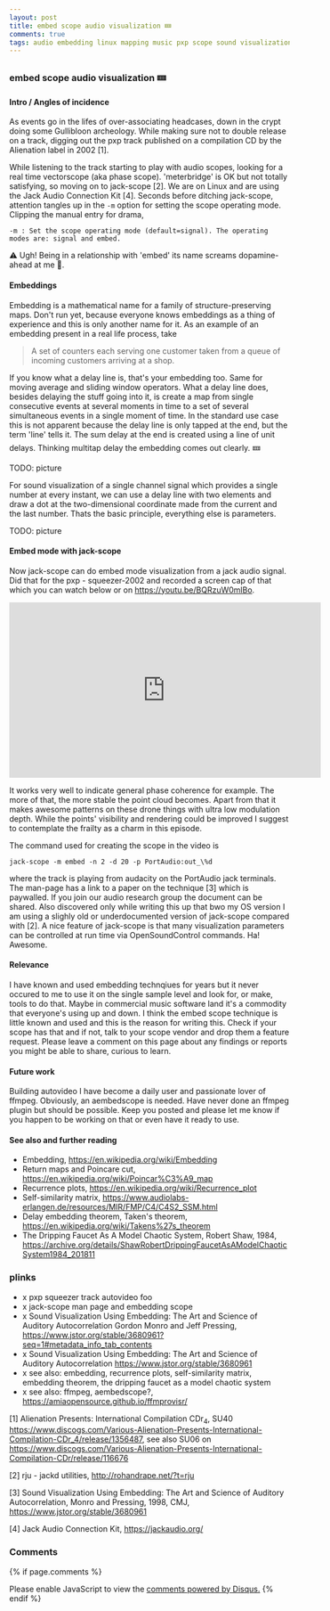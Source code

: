 ```yaml
---
layout: post
title: embed scope audio visualization 🝚
comments: true
tags: audio embedding linux mapping music pxp scope sound visualization
---
```


### embed scope audio visualization 🝚

#### Intro / Angles of incidence

As events go in the lifes of over-associating headcases, down in the
crypt doing some Gullibloon archeology. While making sure not to
double release on a track, digging out the pxp track published on a
compilation CD by the Alienation label in 2002 [1].

While listening to the track starting to play with audio scopes,
looking for a real time vectorscope (aka phase scope). 'meterbridge'
is OK but not totally satisfying, so moving on to jack-scope [2]. We
are on Linux and are using the Jack Audio Connection Kit [4]. Seconds
before ditching jack-scope, attention tangles up in the `-m` option
for setting the scope operating mode. Clipping the manual entry for
drama,

```
-m : Set the scope operating mode (default=signal). The operating
modes are: signal and embed.
```

⚠ Ugh! Being in a relationship with 'embed' its name screams dopamine-ahead at me 🚨.

#### Embeddings

Embedding is a mathematical name for a family of structure-preserving
maps. Don't run yet, because everyone knows embeddings as a thing of
experience and this is only another name for it. As an example of an
embedding present in a real life process, take

> A set of counters each serving one customer taken from a queue of
> incoming customers arriving at a shop.

If you know what a delay line is, that's your embedding too. Same for
moving average and sliding window operators. What a delay line does,
besides delaying the stuff going into it, is create a map from single
consecutive events at several moments in time to a set of several
simultaneous events in a single moment of time. In the standard use
case this is not apparent because the delay line is only tapped at the
end, but the term 'line' tells it. The sum delay at the end is created
using a line of unit delays. Thinking multitap delay the embedding
comes out clearly. 🝚

TODO: picture

For sound visualization of a single channel signal which provides a
single number at every instant, we can use a delay line with two
elements and draw a dot at the two-dimensional coordinate made from
the current and the last number. Thats the basic principle, everything
else is parameters.

TODO: picture

#### Embed mode with jack-scope

Now jack-scope can do embed mode visualization from a jack audio
signal. Did that for the pxp - squeezer-2002 and recorded a screen cap
of that which you can watch below or on
<https://youtu.be/BQRzuW0mlBo>.

<iframe width="560" height="315" src="https://www.youtube.com/embed/BQRzuW0mlBo" frameborder="0" allow="accelerometer; autoplay; clipboard-write; encrypted-media; gyroscope; picture-in-picture" allowfullscreen></iframe>

It works very well to indicate general phase coherence for
example. The more of that, the more stable the point cloud
becomes. Apart from that it makes awesome patterns on these drone
things with ultra low modulation depth. While the points' visibility
and rendering could be improved I suggest to contemplate the frailty
as a charm in this episode.

The command used for creating the scope in the video is

`jack-scope -m embed -n 2 -d 20 -p PortAudio:out_\%d`

where the track is playing from audacity on the PortAudio jack
terminals. The man-page has a link to a paper on the technique [3]
which is paywalled. If you join our audio research group the document
can be shared. Also discovered only while writing this up that bwo my
OS version I am using a slighly old or underdocumented version of
jack-scope compared with [2]. A nice feature of jack-scope is that
many visualization parameters can be controlled at run time via
OpenSoundControl commands. Ha! Awesome.

#### Relevance

I have known and used embedding technqiues for years but it never
occured to me to use it on the single sample level and look for, or
make, tools to do that. Maybe in commercial music software land it's a
commodity that everyone's using up and down. I think the embed scope
technique is little known and used and this is the reason for writing
this. Check if your scope has that and if not, talk to your scope
vendor and drop them a feature request. Please leave a comment on this
page about any findings or reports you might be able to share, curious
to learn.

#### Future work

Building autovideo I have become a daily user and passionate lover of
ffmpeg. Obviously, an aembedscope is needed. Have never done an ffmpeg
plugin but should be possible. Keep you posted and please let me know
if you happen to be working on that or even have it ready to use.

#### See also and further reading

-   Embedding, <https://en.wikipedia.org/wiki/Embedding>
-   Return maps and Poincare cut, <https://en.wikipedia.org/wiki/Poincar%C3%A9_map>
-   Recurrence plots, <https://en.wikipedia.org/wiki/Recurrence_plot>
-   Self-similarity matrix, <https://www.audiolabs-erlangen.de/resources/MIR/FMP/C4/C4S2_SSM.html>
-   Delay embedding theorem, Taken's theorem, <https://en.wikipedia.org/wiki/Takens%27s_theorem>
-   The Dripping Faucet As A Model Chaotic System, Robert Shaw, 1984, <https://archive.org/details/ShawRobertDrippingFaucetAsAModelChaoticSystem1984_201811>

### plinks

-   x pxp squeezer track autovideo foo
-   x jack-scope man page and embedding scope
-   x Sound Visualization Using Embedding: The Art and Science of Auditory Autocorrelation Gordon Monro and Jeff Pressing, <https://www.jstor.org/stable/3680961?seq=1#metadata_info_tab_contents>
-   x Sound Visualization Using Embedding: The Art and Science of Auditory Autocorrelation <https://www.jstor.org/stable/3680961>
-   x see also: embedding, recurrence plots, self-similarity matrix, embedding theorem, the dripping faucet as a model chaotic system
-   x see also: ffmpeg, aembedscope?, <https://amiaopensource.github.io/ffmprovisr/>

[1] Alienation Presents: International Compilation CDr<sub>4</sub>, SU40 <https://www.discogs.com/Various-Alienation-Presents-International-Compilation-CDr_4/release/1356487>, see also SU06 on <https://www.discogs.com/Various-Alienation-Presents-International-Compilation-CDr/release/116676>

[2] rju - jackd utilities, <http://rohandrape.net/?t=rju>

[3] Sound Visualization Using Embedding: The Art and Science of Auditory Autocorrelation, Monro and Pressing, 1998, CMJ, <https://www.jstor.org/stable/3680961>

[4] Jack Audio Connection Kit, <https://jackaudio.org/>

### Comments

{% if page.comments %}
<div id="disqus_thread"></div>
<script>

/**
*  RECOMMENDED CONFIGURATION VARIABLES: EDIT AND UNCOMMENT THE SECTION BELOW TO INSERT DYNAMIC VALUES FROM YOUR PLATFORM OR CMS.
*  LEARN WHY DEFINING THESE VARIABLES IS IMPORTANT: https://disqus.com/admin/universalcode/#configuration-variables*/
/*
var disqus_config = function () {
this.page.url = PAGE_URL;  // Replace PAGE_URL with your page's canonical URL variable
this.page.identifier = PAGE_IDENTIFIER; // Replace PAGE_IDENTIFIER with your page's unique identifier variable
};
*/
(function() { // DON'T EDIT BELOW THIS LINE
var d = document, s = d.createElement('script');
s.src = '//x75.disqus.com/embed.js';
s.setAttribute('data-timestamp', +new Date());
(d.head || d.body).appendChild(s);
})();
</script>
<noscript>Please enable JavaScript to view the <a href="https://disqus.com/?ref_noscript">comments powered by Disqus.</a></noscript>
{% endif %}
